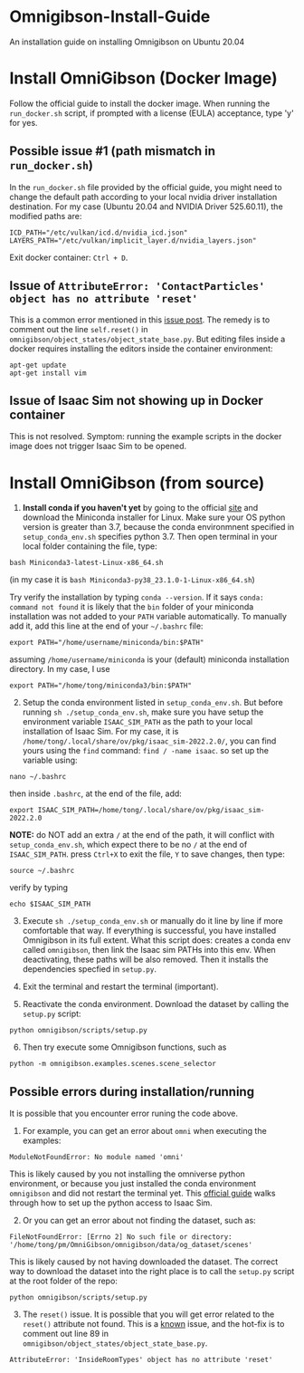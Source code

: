 # Omnigibson-Install-Guide
An installation guide on installing Omnigibson on Ubuntu 20.04

# Install OmniGibson (Docker Image)

Follow the official guide to install the docker image. When running the `run_docker.sh` script, if prompted with a license (EULA) acceptance, type 'y' for yes.

## Possible issue #1 (path mismatch in `run_docker.sh`)

In the `run_docker.sh` file provided by the official guide, you might need to change the default path according to your local nvidia driver installation destination. For my case (Ubuntu 20.04 and NVIDIA Driver 525.60.11), the modified paths are:

```
ICD_PATH="/etc/vulkan/icd.d/nvidia_icd.json"
LAYERS_PATH="/etc/vulkan/implicit_layer.d/nvidia_layers.json"
```

Exit docker container: `Ctrl + D`.

## Issue of `AttributeError: 'ContactParticles' object has no attribute 'reset'`
This is a common error mentioned in this [issue post](https://github.com/StanfordVL/OmniGibson/issues/111). The remedy is to comment out the line `self.reset()` in `omnigibson/object_states/object_state_base.py`. But editing files inside a docker requires installing the editors inside the container environment:
```
apt-get update
apt-get install vim
```

## Issue of Isaac Sim not showing up in Docker container
This is not resolved. Symptom: running the example scripts in the docker image does not trigger Isaac Sim to be opened.


# Install OmniGibson (from source)


1. **Install conda if you haven't yet** by going to the official [site](https://docs.conda.io/projects/conda/en/latest/user-guide/install/linux.html) and download the Miniconda installer for Linux. Make sure your OS python version is greater than 3.7, because the conda environmnent specified in `setup_conda_env.sh` specifies python 3.7. Then open terminal in your local folder containing the file, type:
```
bash Miniconda3-latest-Linux-x86_64.sh
```
(in my case it is `bash Miniconda3-py38_23.1.0-1-Linux-x86_64.sh`)

Try verify the installation by typing `conda --version`. If it says `conda: command not found` it is likely that the `bin` folder of your miniconda installation was not added to your `PATH` variable automatically. To manually add it, add this line at the end of your `~/.bashrc` file:
```
export PATH="/home/username/miniconda/bin:$PATH"
```
assuming `/home/username/miniconda` is your (default) miniconda installation directory. In my case, I use
```
export PATH="/home/tong/miniconda3/bin:$PATH"
```


2. Setup the conda environment listed in `setup_conda_env.sh`. But before running `sh ./setup_conda_env.sh`, make sure you have setup the environment variable `ISAAC_SIM_PATH` as the path to your local installation of Isaac Sim. For my case, it is `/home/tong/.local/share/ov/pkg/isaac_sim-2022.2.0/`, you can find yours using the `find` command: `find / -name isaac`. so set up the variable using:

```
nano ~/.bashrc
```
then inside `.bashrc`, at the end of the file, add:
```
export ISAAC_SIM_PATH=/home/tong/.local/share/ov/pkg/isaac_sim-2022.2.0
```
**NOTE:** do NOT add an extra `/` at the end of the path, it will conflict with `setup_conda_env.sh`, which expect there to be no `/` at the end of `ISAAC_SIM_PATH`.
press `Ctrl+X` to exit the file, `Y` to save changes, then type:
```
source ~/.bashrc
```
verify by typing
```
echo $ISAAC_SIM_PATH
```

3. Execute `sh ./setup_conda_env.sh` or manually do it line by line if more comfortable that way. If everything is successful, you have installed Omnigibson in its full extent. What this script does: creates a conda env called `omnigibson`, then link the Isaac sim PATHs into this env. When deactivating, these paths will be also removed. Then it installs the dependencies specfied in `setup.py`.

4. Exit the terminal and restart the terminal (important).

5. Reactivate the conda environment. Download the dataset by calling the `setup.py` script:
```
python omnigibson/scripts/setup.py
```

6. Then try execute some Omnigibson functions, such as
```
python -m omnigibson.examples.scenes.scene_selector 
```

## Possible errors during installation/running

It is possible that you encounter error runing the code above. 

1. For example, you can get an error about `omni` when executing the examples:
```
ModuleNotFoundError: No module named 'omni'
```
This is likely caused by you not installing the omniverse python environment, or because you just installed the conda environment `omnigibson` and did not restart the terminal yet. This [official guide](https://docs.omniverse.nvidia.com/app_isaacsim/app_isaacsim/install_python.html) walks through how to set up the python access to Isaac Sim.


2. Or you can get an error about not finding the dataset, such as:
```
FileNotFoundError: [Errno 2] No such file or directory: '/home/tong/pm/OmniGibson/omnigibson/data/og_dataset/scenes'
```
This is likely caused by not having downloaded the dataset. The correct way to download the dataset into the right place is to call the `setup.py` script at the root folder of the repo:

```
python omnigibson/scripts/setup.py
```

3. The `reset()` issue. It is possible that you will get error related to the `reset()` attribute not found. This is a [known](https://github.com/StanfordVL/OmniGibson/issues/111) issue, and the hot-fix is to comment out line 89 in `omnigibson/object_states/object_state_base.py`.

```
AttributeError: 'InsideRoomTypes' object has no attribute 'reset'
```